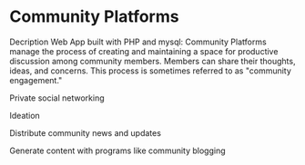 # Community Platforms
Decription
Web App built with PHP and mysql:  Community Platforms manage the process of creating and maintaining a space for productive discussion among community members. Members can share their thoughts, ideas, and concerns. This process is sometimes referred to as "community engagement."

Private social networking

Ideation

Distribute community news and updates

Generate content with programs like community blogging

